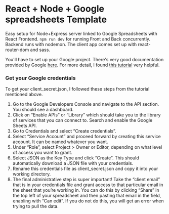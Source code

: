 # React + Node + Google spreadsheets Template

Easy setup for Node+Express server linked to Google Spreadsheets with React Frontend. 
`npm run dev` for running Front and Back concurrently. Backend runs with nodemon. The client app comes set up with react-router-dom and sass.

You'll have to set up your Google project. There's very good documentation provided by Google [here](https://developers.google.com/sheets/api/quickstart/nodejs). For more detail, I found [this tutorial](https://blog.stephsmith.io/tutorial-google-sheets-api-node-js/) very helpful. 

### Get your Google credentials
To get your client_secret.json, I followed these steps from the tutorial mentioned above.
1. Go to the Google Developers Console and navigate to the API section. You should see a dashboard.
2. Click on  “Enable APIs” or “Library” which should take you to the library of services that you can connect to. Search and enable the Google Sheets API.
3. Go to Credentials and select “Create credentials”.
4. Select “Service Account” and proceed forward by creating this service account. It can be named whatever you want.
5. Under “Role”, select Project > Owner or Editor, depending on what level of access you want to grant.
6. Select JSON as the Key Type and click “Create”. This should automatically download a JSON file with your credentials.
7. Rename this credentials file as client_secret.json and copy it into your working directory.
8. The final administrative step is super important! Take the “client email” that is in your credentials file and grant access to that particular email in the sheet that you’re working in. You can do this by clicking “Share” in the top left of your spreadsheet and then pasting that email in the field, enabling with “Can edit”. If you do not do this, you will get an error when trying to pull the data.



